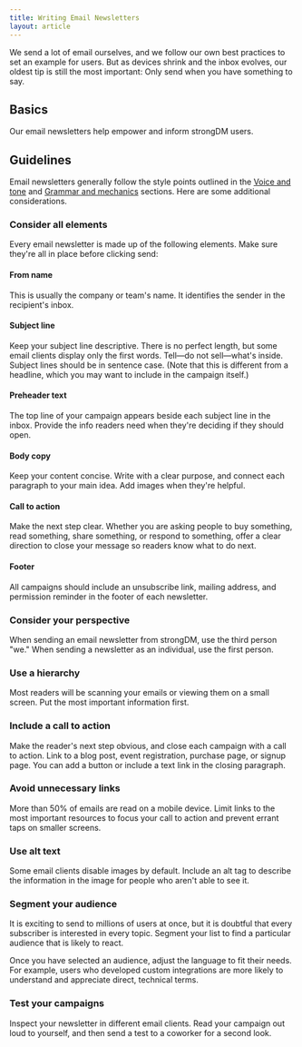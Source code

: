 ```yaml
---
title: Writing Email Newsletters
layout: article
---
```


We send a lot of email ourselves, and we follow our own best practices to set an example for users. But as devices shrink and the inbox evolves, our oldest tip is still the most important: Only send when you have something to say.

## Basics

Our email newsletters help empower and inform strongDM users.

## Guidelines

Email newsletters generally follow the style points outlined in the [Voice and tone](/02-voice-and-tone.html.md) and [Grammar and mechanics](/04-grammar-and-mechanics.html.md) sections. Here are some additional considerations.

### Consider all elements

Every email newsletter is made up of the following elements. Make sure they're all in place before clicking send:

#### From name

This is usually the company or team's name. It identifies the sender in the recipient's inbox.

#### Subject line

Keep your subject line descriptive. There is no perfect length, but some email clients display only the first words. Tell—do not sell—what's inside. Subject lines should be in sentence case. (Note that this is different from a headline, which you may want to include in the campaign itself.)

#### Preheader text

The top line of your campaign appears beside each subject line in the inbox. Provide the info readers need when they're deciding if they should open.

#### Body copy

Keep your content concise. Write with a clear purpose, and connect each paragraph to your main idea. Add images when they're helpful.

#### Call to action

Make the next step clear. Whether you are asking people to buy something, read something, share something, or respond to something, offer a clear direction to close your message so readers know what to do next.

#### Footer

All campaigns should include an unsubscribe link, mailing address, and permission reminder in the footer of each newsletter.

### Consider your perspective

When sending an email newsletter from strongDM, use the third person "we." When sending a newsletter as an individual, use the first person.

### Use a hierarchy

Most readers will be scanning your emails or viewing them on a small screen. Put the most important information first.

### Include a call to action

Make the reader's next step obvious, and close each campaign with a call to action. Link to a blog post, event registration, purchase page, or signup page. You can add a button or include a text link in the closing paragraph.

### Avoid unnecessary links

More than 50% of emails are read on a mobile device. Limit links to the most important resources to focus your call to action and prevent errant taps on smaller screens.

### Use alt text

Some email clients disable images by default. Include an alt tag to describe the information in the image for people who aren't able to see it.

### Segment your audience

It is exciting to send to millions of users at once, but it is doubtful that every subscriber is interested in every topic. Segment your list to find a particular audience that is likely to react.

Once you have selected an audience, adjust the language to fit their needs. For example, users who developed custom integrations are more likely to understand and appreciate direct, technical terms.

### Test your campaigns

Inspect your newsletter in different email clients. Read your campaign out loud to yourself, and then send a test to a coworker for a second look.
